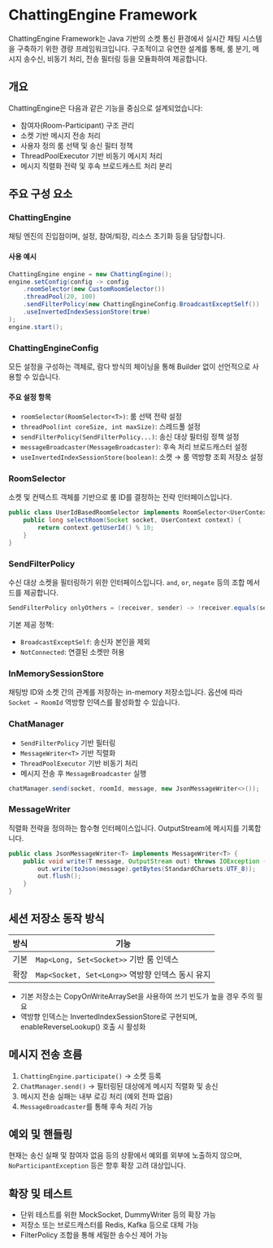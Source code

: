 # ChattingEngine Framework

ChattingEngine Framework는 Java 기반의 소켓 통신 환경에서 실시간 채팅 시스템을 구축하기 위한 경량 프레임워크입니다. 구조적이고 유연한 설계를 통해, 룸 분기, 메시지 송수신, 비동기 처리, 전송 필터링 등을 모듈화하여 제공합니다.

## 개요

ChattingEngine은 다음과 같은 기능을 중심으로 설계되었습니다:

* 참여자(Room-Participant) 구조 관리
* 소켓 기반 메시지 전송 처리
* 사용자 정의 룸 선택 및 송신 필터 정책
* ThreadPoolExecutor 기반 비동기 메시지 처리
* 메시지 직렬화 전략 및 후속 브로드캐스트 처리 분리

## 주요 구성 요소

### ChattingEngine

채팅 엔진의 진입점이며, 설정, 참여/퇴장, 리소스 초기화 등을 담당합니다.

#### 사용 예시

```java
ChattingEngine engine = new ChattingEngine();
engine.setConfig(config -> config
    .roomSelector(new CustomRoomSelector())
    .threadPool(20, 100)
    .sendFilterPolicy(new ChattingEngineConfig.BroadcastExceptSelf())
    .useInvertedIndexSessionStore(true)
);
engine.start();
```

### ChattingEngineConfig

모든 설정을 구성하는 객체로, 람다 방식의 체이닝을 통해 Builder 없이 선언적으로 사용할 수 있습니다.

#### 주요 설정 항목

* `roomSelector(RoomSelector<T>)`: 룸 선택 전략 설정
* `threadPool(int coreSize, int maxSize)`: 스레드풀 설정
* `sendFilterPolicy(SendFilterPolicy...)`: 송신 대상 필터링 정책 설정
* `messageBroadcaster(MessageBroadcaster)`: 후속 처리 브로드캐스터 설정
* `useInvertedIndexSessionStore(boolean)`: 소켓 → 룸 역방향 조회 저장소 설정

### RoomSelector<T>

소켓 및 컨텍스트 객체를 기반으로 룸 ID를 결정하는 전략 인터페이스입니다.

```java
public class UserIdBasedRoomSelector implements RoomSelector<UserContext> {
    public long selectRoom(Socket socket, UserContext context) {
        return context.getUserId() % 10;
    }
}
```

### SendFilterPolicy

수신 대상 소켓을 필터링하기 위한 인터페이스입니다. `and`, `or`, `negate` 등의 조합 메서드를 제공합니다.

```java
SendFilterPolicy onlyOthers = (receiver, sender) -> !receiver.equals(sender);
```

기본 제공 정책:

* `BroadcastExceptSelf`: 송신자 본인을 제외
* `NotConnected`: 연결된 소켓만 허용

### InMemorySessionStore

채팅방 ID와 소켓 간의 관계를 저장하는 in-memory 저장소입니다.
옵션에 따라 `Socket → RoomId` 역방향 인덱스를 활성화할 수 있습니다.

### ChatManager

* `SendFilterPolicy` 기반 필터링
* `MessageWriter<T>` 기반 직렬화
* `ThreadPoolExecutor` 기반 비동기 처리
* 메시지 전송 후 `MessageBroadcaster` 실행

```java
chatManager.send(socket, roomId, message, new JsonMessageWriter<>());
```

### MessageWriter<T>

직렬화 전략을 정의하는 함수형 인터페이스입니다. OutputStream에 메시지를 기록합니다.

```java
public class JsonMessageWriter<T> implements MessageWriter<T> {
    public void write(T message, OutputStream out) throws IOException {
        out.write(toJson(message).getBytes(StandardCharsets.UTF_8));
        out.flush();
    }
}
```

## 세션 저장소 동작 방식

| 방식 | 기능                                     |
| -- | -------------------------------------- |
| 기본 | `Map<Long, Set<Socket>>` 기반 룸 인덱스      |
| 확장 | `Map<Socket, Set<Long>>` 역방향 인덱스 동시 유지 |

* 기본 저장소는 CopyOnWriteArraySet을 사용하여 쓰기 빈도가 높을 경우 주의 필요
* 역방향 인덱스는 InvertedIndexSessionStore로 구현되며, enableReverseLookup() 호출 시 활성화

## 메시지 전송 흐름

1. `ChattingEngine.participate()` → 소켓 등록
2. `ChatManager.send()` → 필터링된 대상에게 메시지 직렬화 및 송신
3. 메시지 전송 실패는 내부 로깅 처리 (예외 전파 없음)
4. `MessageBroadcaster`를 통해 후속 처리 가능

## 예외 및 핸들링

현재는 송신 실패 및 참여자 없음 등의 상황에서 예외를 외부에 노출하지 않으며, `NoParticipantException` 등은 향후 확장 고려 대상입니다.

## 확장 및 테스트

* 단위 테스트를 위한 MockSocket, DummyWriter 등의 확장 가능
* 저장소 또는 브로드캐스터를 Redis, Kafka 등으로 대체 가능
* FilterPolicy 조합을 통해 세밀한 송수신 제어 가능

